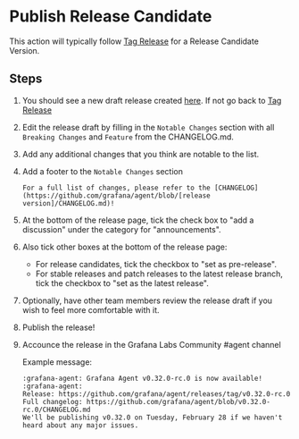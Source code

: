 # Publish Release Candidate

This action will typically follow [Tag Release](./tag-release.md) for a Release Candidate Version.

## Steps

1. You should see a new draft release created [here](https://github.com/grafana/agent/releases). If not go back to [Tag Release](./tag-release.md)

2. Edit the release draft by filling in the `Notable Changes` section with all `Breaking Changes` and `Feature` from the CHANGELOG.md.

3. Add any additional changes that you think are notable to the list.

4. Add a footer to the `Notable Changes` section

    `For a full list of changes, please refer to the [CHANGELOG](https://github.com/grafana/agent/blob/[release version]/CHANGELOG.md)!`

5. At the bottom of the release page, tick the check box to "add a discussion" 
under the category for "announcements".

6. Also tick other boxes at the bottom of the release page:

    - For release candidates, tick the checkbox to "set as pre-release".
    - For stable releases and patch releases to the latest release branch, 
      tick the checkbox to "set as the latest release".

7. Optionally, have other team members review the release draft if you wish
   to feel more comfortable with it.

8. Publish the release!

9. Accounce the release in the Grafana Labs Community #agent channel

    Example message:

    ```
    :grafana-agent: Grafana Agent v0.32.0-rc.0 is now available! :grafana-agent:
    Release: https://github.com/grafana/agent/releases/tag/v0.32.0-rc.0
    Full changelog: https://github.com/grafana/agent/blob/v0.32.0-rc.0/CHANGELOG.md
    We'll be publishing v0.32.0 on Tuesday, February 28 if we haven't heard about any major issues.
    ```